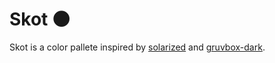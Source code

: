 # Skot 🌑

Skot is a color pallete inspired by [solarized](https://ethanschoonover.com/solarized/) and [gruvbox-dark](https://github.com/morhetz/gruvbox).
